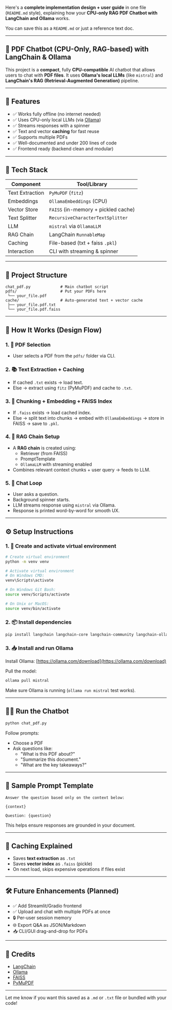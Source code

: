 Here's a **complete implementation design + user guide** in one file (`README.md` style), explaining how your **CPU-only RAG PDF Chatbot with LangChain and Ollama** works.

You can save this as a `README.md` or just a reference text doc.

---

## 🤖 PDF Chatbot (CPU-Only, RAG-based) with LangChain & Ollama

This project is a **compact**, fully **CPU-compatible** AI chatbot that allows users to chat with **PDF files**. It uses **Ollama's local LLMs** (like `mistral`) and **LangChain's RAG (Retrieval-Augmented Generation)** pipeline.

---

## 📌 Features

- ✅ Works fully offline (no internet needed)
- ✅ Uses CPU-only local LLMs (via [Ollama](https://ollama.com/))
- ✅ Streams responses with a spinner
- ✅ Text and vector **caching** for fast reuse
- ✅ Supports multiple PDFs
- ✅ Well-documented and under 200 lines of code
- ✅ Frontend ready (backend clean and modular)

---

## 🧰 Tech Stack

| Component      | Tool/Library            |
|----------------|-------------------------|
| Text Extraction | `PyMuPDF` (`fitz`)      |
| Embeddings      | `OllamaEmbeddings` (CPU)|
| Vector Store    | `FAISS` (in-memory + pickled cache) |
| Text Splitter   | `RecursiveCharacterTextSplitter` |
| LLM             | `mistral` via `OllamaLLM` |
| RAG Chain       | LangChain `RunnableMap` |
| Caching         | File-based (txt + faiss `.pkl`) |
| Interaction     | CLI with streaming & spinner |

---

## 📁 Project Structure

```
chat_pdf.py             # Main chatbot script
pdfs/                   # Put your PDFs here
 └── your_file.pdf
cache/                  # Auto-generated text + vector cache
 ├── your_file.pdf.txt
 └── your_file.pdf.faiss
```

---

## 🚀 How It Works (Design Flow)

### 1. 📄 PDF Selection
- User selects a PDF from the `pdfs/` folder via CLI.
  
### 2. 📚 Text Extraction + Caching
- If cached `.txt` exists → load text.
- Else → extract using `fitz` (PyMuPDF) and cache to `.txt`.

### 3. 🧠 Chunking + Embedding + FAISS Index
- If `.faiss` exists → load cached index.
- Else → split text into chunks → embed with `OllamaEmbeddings` → store in FAISS → save to `.pkl`.

### 4. 🔄 RAG Chain Setup
- A **RAG chain** is created using:
  - Retriever (from FAISS)
  - PromptTemplate
  - `OllamaLLM` with streaming enabled
- Combines relevant context chunks + user query → feeds to LLM.

### 5. 💬 Chat Loop
- User asks a question.
- Background spinner starts.
- LLM streams response using `mistral` via Ollama.
- Response is printed word-by-word for smooth UX.

---

## ⚙️ Setup Instructions

### 1. 🐍 Create and activate virtual environment

```bash
# Create virtual environment
python -m venv venv

# Activate virtual environment
# On Windows CMD:
venv\Scripts\activate

# On Windows Git Bash:
source venv/Scripts/activate

# On Unix or MacOS:
source venv/bin/activate
```

### 2. 📦 Install dependencies

```bash
pip install langchain langchain-core langchain-community langchain-ollama langchain-text-splitters pymupdf faiss-cpu
```

### 3. 📥 Install and run Ollama

Install Ollama: [https://ollama.com/download](https://ollama.com/download)

Pull the model:

```bash
ollama pull mistral
```

Make sure Ollama is running (`ollama run mistral` test works).

---

## 🧑‍💻 Run the Chatbot

```bash
python chat_pdf.py
```

Follow prompts:
- Choose a PDF
- Ask questions like:
  - "What is this PDF about?"
  - "Summarize this document."
  - "What are the key takeaways?"

---

## 🧠 Sample Prompt Template

```text
Answer the question based only on the context below:

{context}

Question: {question}
```

This helps ensure responses are grounded in your document.

---

## 🔁 Caching Explained

- Saves **text extraction** as `.txt`
- Saves **vector index** as `.faiss` (pickle)
- On next load, skips expensive operations if files exist

---

## 🛠️ Future Enhancements (Planned)

- ✅ Add Streamlit/Gradio frontend
- ✅ Upload and chat with multiple PDFs at once
- 🔒 Per-user session memory
- 🌐 Export Q&A as JSON/Markdown
- 📥 CLI/GUI drag-and-drop for PDFs

---

## 🤝 Credits

- [LangChain](https://www.langchain.com/)
- [Ollama](https://www.ollama.com/)
- [FAISS](https://github.com/facebookresearch/faiss)
- [PyMuPDF](https://pymupdf.readthedocs.io/)

---

Let me know if you want this saved as a `.md` or `.txt` file or bundled with your code!